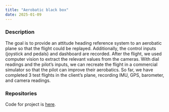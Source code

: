 ```yaml
---
title: "Aerobatic black box"
date: 2025-01-09
---
```

### Description
The goal is to provide an attitude heading reference system to an aerobatic plane so that the flight could be replayed. Additionally, the control inputs (joystick and pedals) and dashboard are recorded. After the flight, we used computer vision to extract the relevant values from the cameras. With dial readings and the pilot’s inputs, we can recreate the flight in a commercial simulator so that the pilot can improve their aerobatics. So far, we have completed 3 test flights in the client’s plane, recording IMU, GPS, barometer, and camera readings.

### Repositories
Code for project is [here](https://github.com/ablaizot/AreobaticBlackBox).
